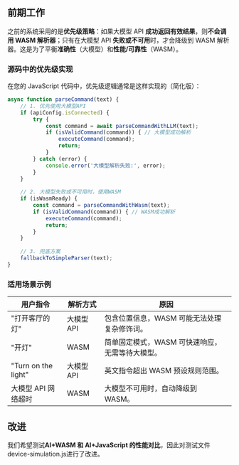 ## 前期工作
之前的系统采用的是**优先级策略**：如果大模型 API **成功返回有效结果**，则**不会调用 WASM 解析器**；只有在大模型 API **失败或不可用**时，才会降级到 WASM 解析器。这是为了平衡**准确性**（大模型）和**性能/可靠性**（WASM）。

### 源码中的优先级实现
在您的 JavaScript 代码中，优先级逻辑通常是这样实现的（简化版）：

```javascript
async function parseCommand(text) {
    // 1. 优先使用大模型API
    if (apiConfig.isConnected) {
        try {
            const command = await parseCommandWithLLM(text);
            if (isValidCommand(command)) { // 大模型成功解析
                executeCommand(command);
                return;
            }
        } catch (error) {
            console.error('大模型解析失败:', error);
        }
    }
    
    // 2. 大模型失败或不可用时，使用WASM
    if (isWasmReady) {
        const command = parseCommandWithWasm(text);
        if (isValidCommand(command)) { // WASM成功解析
            executeCommand(command);
            return;
        }
    }
    
    // 3. 兜底方案
    fallbackToSimpleParser(text);
}
```

### 适用场景示例
| 用户指令               | 解析方式       | 原因                                                                 |
|------------------------|----------------|----------------------------------------------------------------------|
| "打开客厅的灯"         | 大模型 API     | 包含位置信息，WASM 可能无法处理复杂修饰词。                          |
| "开灯"                 | WASM           | 简单固定模式，WASM 可快速响应，无需等待大模型。                      |
| "Turn on the light"    | 大模型 API     | 英文指令超出 WASM 预设规则范围。                                      |
| 大模型 API 网络超时    | WASM           | 大模型不可用时，自动降级到 WASM。                                     |

## 改进
我们希望测试**AI+WASM 和 AI+JavaScript 的性能对比**，因此对测试文件device-simulation.js进行了改进。
